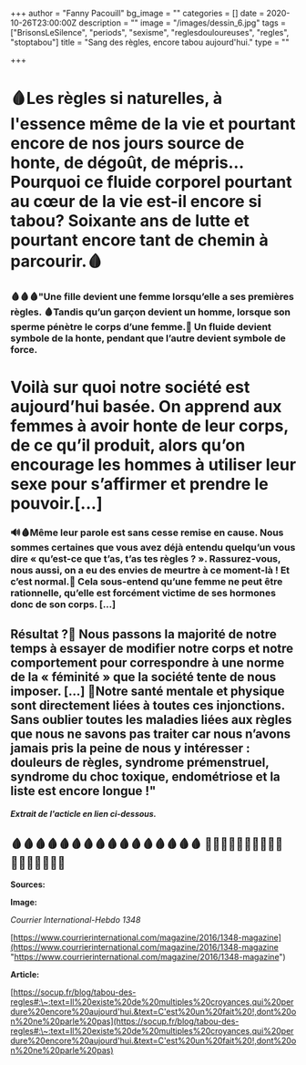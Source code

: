 +++
author = "Fanny Pacouill"
bg_image = ""
categories = []
date = 2020-10-26T23:00:00Z
description = ""
image = "/images/dessin_6.jpg"
tags = ["BrisonsLeSilence", "periods", "sexisme", "reglesdouloureuses", "regles", "stoptabou"]
title = "Sang des règles, encore tabou aujourd'hui."
type = ""

+++

# 🩸Les règles si naturelles, à l'essence même de la vie et pourtant encore de nos jours source de honte, de dégoût, de mépris... Pourquoi ce fluide corporel pourtant au cœur de la vie est-il encore si tabou? Soixante ans de lutte et pourtant encore tant de chemin à parcourir.🩸

### 🩸🩸🩸"Une fille devient une femme lorsqu’elle a ses premières règles. 🩸Tandis qu’un garçon devient un homme, lorsque son sperme pénètre le corps d’une femme.🍌 Un fluide devient symbole de la honte, pendant que l’autre devient symbole de force.

# Voilà sur quoi notre société est aujourd’hui basée. On apprend aux femmes à avoir honte de leur corps, de ce qu’il produit, alors qu’on encourage les hommes à utiliser leur sexe pour s’affirmer et prendre le pouvoir.\[...\]

### 🔊🩸Même leur parole est sans cesse remise en cause. Nous sommes certaines que vous avez déjà entendu quelqu’un vous dire « qu’est-ce que t’as, t’as tes règles ? ». Rassurez-vous, nous aussi, on a eu des envies de meurtre à ce moment-là ! Et c’est normal.😬 Cela sous-entend qu’une femme ne peut être rationnelle, qu’elle est forcément victime de ses hormones donc de son corps. \[...\]

## Résultat ?🤔 Nous passons la majorité de notre temps à essayer de modifier notre corps et notre comportement pour correspondre à une norme de la « féminité » que la société tente de nous imposer. \[...\] 💊Notre santé mentale et physique sont directement liées à toutes ces injonctions. Sans oublier toutes les maladies liées aux règles que nous ne savons pas traiter car nous n’avons jamais pris la peine de nous y intéresser : douleurs de règles, syndrome prémenstruel, syndrome du choc toxique, endométriose et la liste est encore longue !"

#### _Extrait de l'acticle en lien ci-dessous._

## 🩸🩸🩸🩸🩸🩸🩸🩸🩸🩸🩸🩸🩸🩸🩸🩸 📣📣📣✊✊🏻✊🏼✊🏽✊🏾✊🏿📣📣📣

**Sources:**

**Image:**

_Courrier International-Hebdo 1348_

[https://www.courrierinternational.com/magazine/2016/1348-magazine](https://www.courrierinternational.com/magazine/2016/1348-magazine "https://www.courrierinternational.com/magazine/2016/1348-magazine")

**Article:**

[https://socup.fr/blog/tabou-des-regles#:\~:text=Il%20existe%20de%20multiples%20croyances,qui%20perdure%20encore%20aujourd'hui.&text=C'est%20un%20fait%20!,dont%20on%20ne%20parle%20pas](https://socup.fr/blog/tabou-des-regles#:\~:text=Il%20existe%20de%20multiples%20croyances,qui%20perdure%20encore%20aujourd'hui.&text=C'est%20un%20fait%20!,dont%20on%20ne%20parle%20pas)